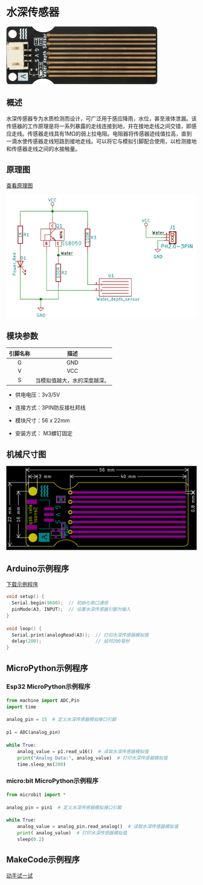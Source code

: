 # 水深传感器

![实物图](picture/water_depth_sensor.png)

## 概述

水深传感器专为水质检测而设计，可广泛用于感应降雨，水位，甚至液体泄漏。该传感器的工作原理是将一系列暴露的走线连接到地，并在接地走线之间交错，即感应走线。传感器走线具有1MΩ的弱上拉电阻。电阻器将传感器迹线值拉高，直到一滴水使传感器走线短路到接地走线。可以将它与模拟引脚配合使用，以检测接地和传感器走线之间的水接触量。

## 原理图

<a href="zh-cn/ph2.0_sensors/sensors/water_depth_sensor/water_depth_sensor_schematic.pdf" target="_blank">查看原理图</a>

![原理图](picture/water_depth_sensor_schematic.png)

## 模块参数

| 引脚名称| 描述 |
|:--: |:--:|
| G | GND |
| V | VCC |
| S | 当模拟值越大，水的深度越深。 |

- 供电电压：3v3/5V

- 连接方式：3PIN防反接杜邦线

- 模块尺寸：56 x 22mm

- 安装方式： M3螺钉固定

## 机械尺寸图

![机械尺寸图](picture/water_depth_sensor_assembly.png)

## Arduino示例程序

<a href="zh-cn/ph2.0_sensors/sensors/water_depth_sensor/water_depth_sensor.zip" download>下载示例程序</a>

```c++
void setup() {
  Serial.begin(9600);  // 初始化串口通信
  pinMode(A3, INPUT);  // 设置水深传感器引脚为输入
}

void loop() {
  Serial.print(analogRead(A3));  // 打印水深传感器模拟值
  delay(200);                    // 延时200毫秒
}
```

## MicroPython示例程序

### Esp32 MicroPython示例程序

```python
from machine import ADC,Pin
import time

analog_pin = 15  # 定义水深传感器模拟接口引脚

p1 = ADC(analog_pin)
      
while True:
    analog_value = p1.read_u16()  # 读取水深传感器模拟值
    print("Analog Data:", analog_value)  # 打印水深传感器模拟值
    time.sleep_ms(200)
```

### micro:bit MicroPython示例程序

```python
from microbit import *

analog_pin = pin1  # 定义水深传感器模拟接口引脚

while True:
    analog_value = analog_pin.read_analog()  # 读取水深传感器模拟值
    print( analog_value)  # 打印水深传感器模拟值
    sleep(0.2)
```

## MakeCode示例程序

<a href="https://makecode.microbit.org/_e1XeY08vy2kx" target="_blank">动手试一试</a>
